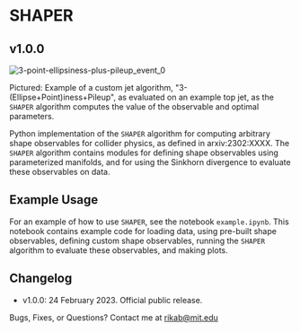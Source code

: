 # SHAPER
## v1.0.0

![3-point-ellipsiness-plus-pileup_event_0](https://user-images.githubusercontent.com/78619093/221254441-36b3bcc4-65fc-4211-aaef-2332c5dd893e.gif)

Pictured: Example of a custom jet algorithm, "3-(Ellipse+Point)iness+Pileup", as evaluated on an example top jet, as the `SHAPER` algorithm computes the value of the observable and optimal parameters.



Python implementation of the `SHAPER` algorithm for computing arbitrary shape observables for collider physics, as defined in arxiv:2302:XXXX. The `SHAPER` algorithm contains modules for defining shape observables using parameterized manifolds, and for using the Sinkhorn divergence to evaluate these observables on data.


## Example Usage

For an example of how to use `SHAPER`, see the notebook `example.ipynb`. This notebook contains example code for loading data, using pre-built shape observables, defining custom shape observables, running the `SHAPER` algorithm to evaluate these observables, and making plots.

## Changelog

* v1.0.0: 24 February 2023. Official public release.

Bugs, Fixes, or Questions? Contact me at rikab@mit.edu
